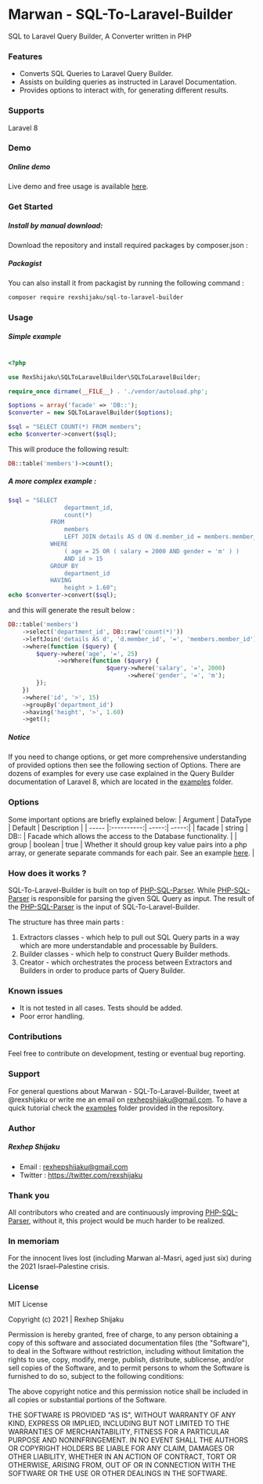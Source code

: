 # Marwan - SQL-To-Laravel-Builder
SQL to Laravel Query Builder, A Converter written in PHP

### Features
- Converts SQL Queries to Laravel Query Builder.
- Assists on building queries as instructed in Laravel Documentation. 
- Provides options to interact with, for generating different results.

### Supports 
Laravel 8

### Demo

##### Online demo
Live demo and free usage is available <a href='https://sql-to-laravel-builder.herokuapp.com/'>here</a>.

### Get Started
##### Install by manual download: 
Download the repository and install required packages by composer.json :

##### Packagist
You can also install it from packagist by running the following command :
```html
composer require rexshijaku/sql-to-laravel-builder
```

### Usage
##### Simple example
#
```php
<?php

use RexShijaku\SQLToLaravelBuilder\SQLToLaravelBuilder;

require_once dirname(__FILE__) . './vendor/autoload.php';

$options = array('facade' => 'DB::');
$converter = new SQLToLaravelBuilder($options);

$sql = "SELECT COUNT(*) FROM members";
echo $converter->convert($sql);
```
This will produce the following result: 
```php
DB::table('members')->count();
```
##### A more complex example :

```php
$sql = "SELECT
                department_id,
                count(*) 
            FROM
                members
                LEFT JOIN details AS d ON d.member_id = members.member_id 
            WHERE
                ( age = 25 OR ( salary = 2000 AND gender = 'm' ) ) 
                AND id > 15 
            GROUP BY
                department_id 
            HAVING
                height > 1.60";
echo $converter->convert($sql);
```
and this will generate the result below :
```php
DB::table('members')
    ->select('department_id', DB::raw('count(*)'))
    ->leftJoin('details AS d', 'd.member_id', '=', 'members.member_id')
    ->where(function ($query) {
        $query->where('age', '=', 25)
              ->orWhere(function ($query) {
                            $query->where('salary', '=', 2000)
                                  ->where('gender', '=', 'm');
        });
    })
    ->where('id', '>', 15)
    ->groupBy('department_id')
    ->having('height', '>', 1.60)
    ->get();
```
##### Notice 
If you need to change options, or get more comprehensive understanding of provided options then see the following section of Options.
There are dozens of examples for every use case explained in the Query Builder documentation of Laravel 8, which are located in the <a href="https://github.com/rexshijaku/sql-to-laravel-builder/tree/main/examples" target="_blank">examples</a> folder.

### Options
Some important options are briefly explained below:
| Argument  | DataType    | Default  | Description |
| ----- |:----------:| -----:| -----:|
| facade  |  string | DB:: | Facade which allows the access to the Database functionality. |
| group  |  boolean | true | Whether it should group key value pairs into a php array, or generate separate commands for each pair. See an example <a href="https://github.com/rexshijaku/sql-to-laravel-builder/tree/main/examples/where.php" target="_blank">here</a>. |


### How does it works ?
SQL-To-Laravel-Builder is built on top of <a href="hhttps://github.com/greenlion/PHP-SQL-Parser">PHP-SQL-Parser</a>. While <a href="hhttps://github.com/greenlion/PHP-SQL-Parser">PHP-SQL-Parser</a> is responsible for parsing the given SQL Query as input. The result of the  <a href="hhttps://github.com/greenlion/PHP-SQL-Parser">PHP-SQL-Parser</a> is the input of SQL-To-Laravel-Builder.

The structure has three main parts : 
1) Extractors classes - which help to pull out SQL Query parts in a way which are more understandable and processable by Builders. 
2) Builder classes - which help to construct Query Builder methods.
3) Creator - which orchestrates the process between Extractors and Builders in order to produce parts of Query Builder.

### Known issues
- It is not tested in all cases. Tests should be added. 
- Poor error handling.

### Contributions 
Feel free to contribute on development, testing or eventual bug reporting.

### Support
For general questions about Marwan - SQL-To-Laravel-Builder, tweet at @rexshijaku or write me an email on rexhepshijaku@gmail.com.
To have a quick tutorial check the  <a href="https://github.com/rexshijaku/sql-to-laravel-builder/tree/main/examples" target="_blank">examples</a> folder provided in the repository.

### Author
##### Rexhep Shijaku
 - Email : rexhepshijaku@gmail.com
 - Twitter : https://twitter.com/rexshijaku
 
### Thank you
All contributors who created and are continuously improving <a href="hhttps://github.com/greenlion/PHP-SQL-Parser">PHP-SQL-Parser</a>, without it, this project would be much harder to be realized. 

### In memoriam
For the innocent lives lost (including Marwan al-Masri, aged just six) during the 2021 Israel–Palestine crisis.

### License
MIT License

Copyright (c) 2021 | Rexhep Shijaku

Permission is hereby granted, free of charge, to any person obtaining a copy of this software and associated documentation files (the "Software"), to deal in the Software without restriction, including without limitation the rights to use, copy, modify, merge, publish, distribute, sublicense, and/or sell copies of the Software, and to permit persons to whom the Software is furnished to do so, subject to the following conditions:

The above copyright notice and this permission notice shall be included in all copies or substantial portions of the Software.

THE SOFTWARE IS PROVIDED "AS IS", WITHOUT WARRANTY OF ANY KIND, EXPRESS OR IMPLIED, INCLUDING BUT NOT LIMITED TO THE WARRANTIES OF MERCHANTABILITY, FITNESS FOR A PARTICULAR PURPOSE AND NONINFRINGEMENT. IN NO EVENT SHALL THE AUTHORS OR COPYRIGHT HOLDERS BE LIABLE FOR ANY CLAIM, DAMAGES OR OTHER LIABILITY, WHETHER IN AN ACTION OF CONTRACT, TORT OR OTHERWISE, ARISING FROM, OUT OF OR IN CONNECTION WITH THE SOFTWARE OR THE USE OR OTHER DEALINGS IN THE SOFTWARE.
